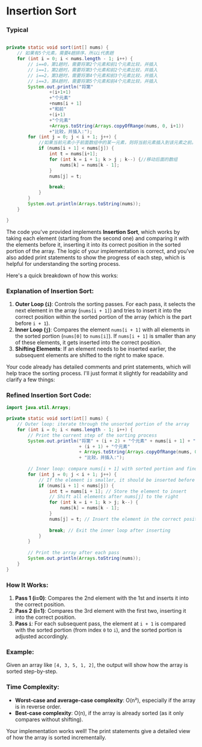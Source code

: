 # Insertion Sort

### Typical
```java

private static void sort(int[] nums) {
    // 如果有5个元素，需要4趟排序，所以i代表趟
    for (int i = 0; i < nums.length - 1; i++) {
        // i==0，第1趟时，需要将第2个元素和前1个元素比较，并插入
        // i==1，第2趟时，需要将第3个元素和前2个元素比较，并插入
        // i==2，第3趟时，需要将第4个元素和前3个元素比较，并插入
        // i==3，第4趟时，需要将第5个元素和前4个元素比较，并插入
        System.out.println("将第"
                +(i+1+1)
                +"个元素"
                +nums[i + 1]
                +"和前"
                +(i+1)
                +"个元素"
                +Arrays.toString(Arrays.copyOfRange(nums, 0, i+1))
                +"比较，并插入:");
        for (int j = 0; j < i + 1; j++) {
            //如果当前元素小于前面数组中的某一元素，则将当前元素插入到该元素之前。
            if (nums[i + 1] < nums[j]) {
                int t = nums[i+1];
                for (int k = i + 1; k > j ; k--) {//移动后面的数组
                    nums[k] = nums[k - 1];
                }
                nums[j] = t;

                break;
            }
        }
        System.out.println(Arrays.toString(nums));
    }

}


```
The code you've provided implements **Insertion Sort**, which works by taking each element (starting from the second one) and comparing it with the elements before it, inserting it into its correct position in the sorted portion of the array. The logic of your implementation is correct, and you've also added print statements to show the progress of each step, which is helpful for understanding the sorting process.

Here's a quick breakdown of how this works:

### Explanation of Insertion Sort:
1. **Outer Loop (`i`)**: Controls the sorting passes. For each pass, it selects the next element in the array (`nums[i + 1]`) and tries to insert it into the correct position within the sorted portion of the array (which is the part before `i + 1`).
2. **Inner Loop (`j`)**: Compares the element `nums[i + 1]` with all elements in the sorted portion (`nums[0]` to `nums[i]`). If `nums[i + 1]` is smaller than any of these elements, it gets inserted into the correct position.
3. **Shifting Elements**: If an element needs to be inserted earlier, the subsequent elements are shifted to the right to make space.

Your code already has detailed comments and print statements, which will help trace the sorting process. I'll just format it slightly for readability and clarify a few things:

### Refined Insertion Sort Code:

```java
import java.util.Arrays;

private static void sort(int[] nums) {
    // Outer loop: iterate through the unsorted portion of the array
    for (int i = 0; i < nums.length - 1; i++) {
        // Print the current step of the sorting process
        System.out.println("将第" + (i + 2) + "个元素" + nums[i + 1] + "和前" 
                           + (i + 1) + "个元素" 
                           + Arrays.toString(Arrays.copyOfRange(nums, 0, i + 1)) 
                           + "比较，并插入:");
        
        // Inner loop: compare nums[i + 1] with sorted portion and find the correct position
        for (int j = 0; j < i + 1; j++) {
            // If the element is smaller, it should be inserted before nums[j]
            if (nums[i + 1] < nums[j]) {
                int t = nums[i + 1]; // Store the element to insert
                // Shift all elements after nums[j] to the right
                for (int k = i + 1; k > j; k--) {
                    nums[k] = nums[k - 1];
                }
                nums[j] = t; // Insert the element in the correct position
                
                break; // Exit the inner loop after inserting
            }
        }
        
        // Print the array after each pass
        System.out.println(Arrays.toString(nums));
    }
}
```

### How It Works:
1. **Pass 1 (i=0)**: Compares the 2nd element with the 1st and inserts it into the correct position.
2. **Pass 2 (i=1)**: Compares the 3rd element with the first two, inserting it into the correct position.
3. **Pass `i`**: For each subsequent pass, the element at `i + 1` is compared with the sorted portion (from index `0` to `i`), and the sorted portion is adjusted accordingly.

### Example:

Given an array like `[4, 3, 5, 1, 2]`, the output will show how the array is sorted step-by-step.

### Time Complexity:
- **Worst-case and average-case complexity**: O(n²), especially if the array is in reverse order.
- **Best-case complexity**: O(n), if the array is already sorted (as it only compares without shifting).

Your implementation works well! The print statements give a detailed view of how the array is sorted incrementally.